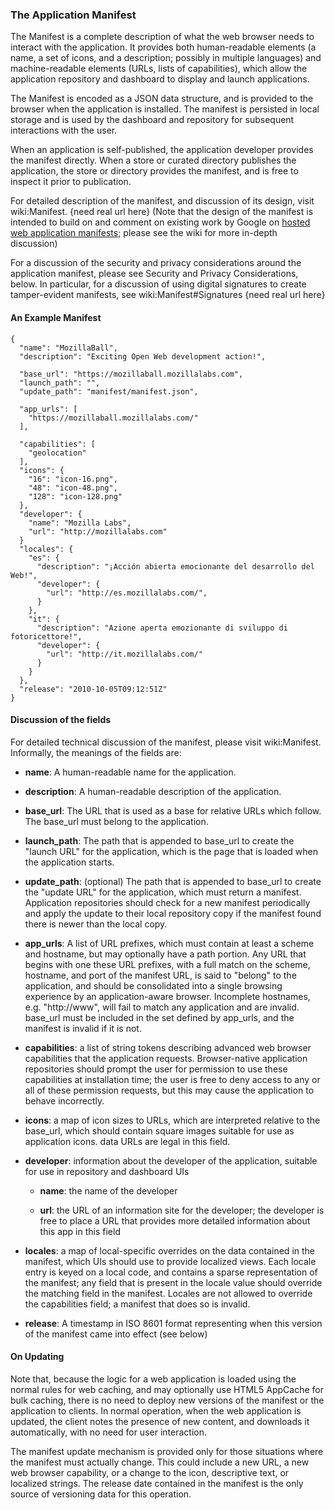 ### The Application Manifest

The Manifest is a complete description of what the web browser needs to interact with the application.  It provides both human-readable elements (a name, a set of icons, and a description; possibly in multiple languages) and machine-readable elements (URLs, lists of capabilities), which allow the application repository and dashboard to display and launch applications.

The Manifest is encoded as a JSON data structure, and is provided to the browser when the application is installed.  The manifest is persisted in local storage and is used by the dashboard and repository for subsequent interactions with the user.

When an application is self-published, the application developer provides the manifest directly.  When a store or curated directory publishes the application, the store or directory provides the manifest, and is free to inspect it prior to publication.

For detailed description of the manifest, and discussion of its design, visit wiki:Manifest. {need real url here}  (Note that the design of the manifest is intended to build on and comment on existing work by Google on [hosted web application manifests](http://code.google.com/chrome/apps/docs/developers_guide.html#live); please see the wiki for more in-depth discussion)

For a discussion of the security and privacy considerations around the application manifest, please see Security and Privacy Considerations, below.  In particular, for a discussion of using digital signatures to create tamper-evident manifests, see wiki:Manifest#Signatures {need real url here}

#### An Example Manifest

    {
      "name": "MozillaBall",
      "description": "Exciting Open Web development action!",

      "base_url": "https://mozillaball.mozillalabs.com",
      "launch_path": "",
      "update_path": "manifest/manifest.json",

      "app_urls": [
        "https://mozillaball.mozillalabs.com/"
      ],

      "capabilities": [
        "geolocation"
      ],
      "icons": {
        "16": "icon-16.png",
        "48": "icon-48.png",
        "128": "icon-128.png"
      },
      "developer": {
        "name": "Mozilla Labs",
        "url": "http://mozillalabs.com"
      }
      "locales": {
        "es": {
          "description": "¡Acción abierta emocionante del desarrollo del Web!",
          "developer": {
            "url": "http://es.mozillalabs.com/",
          }
        },
        "it": {
          "description": "Azione aperta emozionante di sviluppo di fotoricettore!",
          "developer": {
            "url": "http://it.mozillalabs.com/"
          }
        }
      },
      "release": "2010-10-05T09:12:51Z"
    }

#### Discussion of the fields

For detailed technical discussion of the manifest, please visit wiki:Manifest.  Informally, the meanings of the fields are:

* **name**: A human-readable name for the application.

* **description**: A human-readable description of the application.

* **base_url**: The URL that is used as a base for relative URLs which follow.  The base_url must belong to the application.

* **launch_path**: The path that is appended to base_url to create the "launch URL" for the application, which is the page that is loaded when the application starts.

* **update_path**: (optional) The path that is appended to base_url to create the "update URL" for the application, which must return a manifest.  Application repositories should check for a new manifest periodically and apply the update to their local repository copy if the manifest found there is newer than the local copy.

* **app_urls**: A list of URL prefixes, which must contain at least a scheme and hostname, but may optionally have a path portion.  Any URL that begins with one these URL prefixes, with a full match on the scheme, hostname, and port of the manifest URL, is said to "belong" to the application, and should be consolidated into a single browsing experience by an application-aware browser.  Incomplete hostnames, e.g. "http://www", will fail to match any application and are invalid.  base_url must be included in the set defined by app_urls, and the manifest is invalid if it is not.

* **capabilities**: a list of string tokens describing advanced web browser capabilities that the application requests.  Browser-native application repositories should prompt the user for permission to use these capabilities at installation time; the user is free to deny access to any or all of these permission requests, but this may cause the application to behave incorrectly.

* **icons**: a map of icon sizes to URLs, which are interpreted relative to the base_url, which should contain square images suitable for use as application icons.  data URLs are legal in this field.

* **developer**: information about the developer of the application, suitable for use in repository and dashboard UIs

    * **name**: the name of the developer

    * **url**: the URL of an information site for the developer; the developer is free to place a URL that provides more detailed information about this app in this field

* **locales**: a map of local-specific overrides on the data contained in the manifest, which UIs should use to provide localized views.  Each locale entry is keyed on a local code, and contains a sparse representation of the manifest; any field that is present in the locale value should override the matching field in the manifest.  Locales are not allowed to override the capabilities field; a manifest that does so is invalid.

* **release**: A timestamp in ISO 8601 format representing when this version of the manifest came into effect (see below)

#### On Updating

Note that, because the logic for a web application is loaded using the normal rules for web caching, and may optionally use HTML5 AppCache for bulk caching, there is no need to deploy new versions of the manifest or the application to clients.  In normal operation, when the web application is updated, the client notes the presence of new content, and downloads it automatically, with no need for user interaction.

The manifest update mechanism is provided only for those situations where the manifest must actually change.  This could include a new URL, a new web browser capability, or a change to the icon, descriptive text, or localized strings.  The release date contained in the manifest is the only source of versioning data for this operation.


